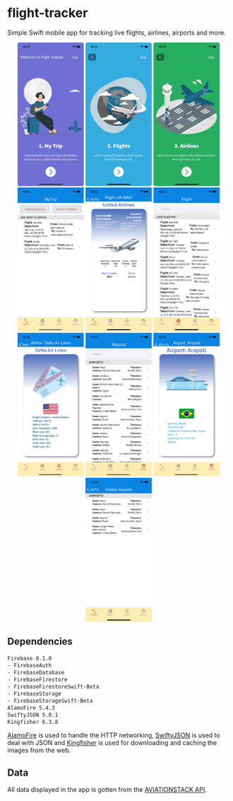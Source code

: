 # flight-tracker
Simple Swift mobile app for tracking live flights, airlines, airports and more.

<p align="center">
  <img src="https://github.com/enriquedlh97/flight-tracker/blob/main/screenshots/1.jpeg" width="150">
  <img src="https://github.com/enriquedlh97/flight-tracker/blob/main/screenshots/2.jpeg" width="150">
  <img src="https://github.com/enriquedlh97/flight-tracker/blob/main/screenshots/3.jpeg" width="150">
  <img src="https://github.com/enriquedlh97/flight-tracker/blob/main/screenshots/4.jpeg" width="150">
  <img src="https://github.com/enriquedlh97/flight-tracker/blob/main/screenshots/5.jpeg" width="150">
  <img src="https://github.com/enriquedlh97/flight-tracker/blob/main/screenshots/6.jpeg" width="150">
  <img src="https://github.com/enriquedlh97/flight-tracker/blob/main/screenshots/8.jpeg" width="150">
  <img src="https://github.com/enriquedlh97/flight-tracker/blob/main/screenshots/9.jpeg" width="150">
  <img src="https://github.com/enriquedlh97/flight-tracker/blob/main/screenshots/11.jpeg" width="150">
  <img src="https://github.com/enriquedlh97/flight-tracker/blob/main/screenshots/12.jpeg" width="150">

## Dependencies

```
Firebase 8.1.0
- FirebaseAuth
- FirebaseDatabase
- FirebaseFirestore
- FirebaseFirestoreSwift-Beta
- FirebaseStorage
- FirebaseStorageSwift-Beta
AlamoFire 5.4.3
SwiftyJSON 5.0.1
Kingfisher 6.3.0
```

[AlamoFire](https://github.com/Alamofire/Alamofire.git) is used to handle the HTTP networking, [SwiftyJSON](https://github.com/SwiftyJSON/SwiftyJSON.git) is used to deal with JSON and [Kingfisher](https://github.com/onevcat/Kingfisher.git) is used for downloading and caching the images from the web.

## Data
All data displayed in the app is gotten from the [AVIATIONSTACK API](https://aviationstack.com/).
